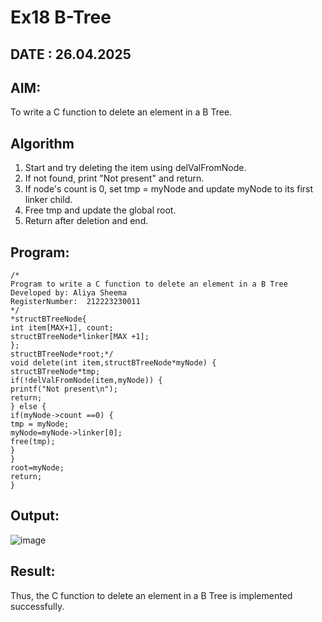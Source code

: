 # Ex18 B-Tree
## DATE : 26.04.2025
## AIM:
To write a C function to delete an element in a B Tree.
## Algorithm
1. Start and try deleting the item using delValFromNode.
2. If not found, print "Not present" and return.
3. If node's count is 0, set tmp = myNode and update myNode to its first linker child.
4. Free tmp and update the global root.
5. Return after deletion and end.

## Program:
```
/*
Program to write a C function to delete an element in a B Tree
Developed by: Aliya Sheema
RegisterNumber:  212223230011
*/
*structBTreeNode{
int item[MAX+1], count;
structBTreeNode*linker[MAX +1];
};
structBTreeNode*root;*/
void delete(int item,structBTreeNode*myNode) {
structBTreeNode*tmp;
if(!delValFromNode(item,myNode)) {
printf("Not present\n");
return;
} else {
if(myNode->count ==0) {
tmp = myNode;
myNode=myNode->linker[0];
free(tmp);
}
}
root=myNode;
return;
}
```

## Output:

![image](https://github.com/user-attachments/assets/7c1a07ec-9992-4dda-8e46-03c28cfe9e41)


## Result:
Thus, the C function to delete an element in a B Tree is implemented successfully.
